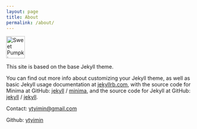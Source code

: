 ```yaml
---
layout: page
title: About
permalink: /about/
---
```

<img src="{{ site.baseurl }}/assets/image/sweet-pumpkin.jpg" alt="Sweet Pumpkin" width="50" height="60">

This site is based on the base Jekyll theme. 

You can find out more info about customizing your Jekyll theme, as well as basic Jekyll usage documentation at [jekyllrb.com](https://jekyllrb.com/), with the source code for Minima at GitHub:
[jekyll][jekyll-organization] /
[minima](https://github.com/jekyll/minima), and the source code for Jekyll at GitHub:
[jekyll][jekyll-organization] /
[jekyll](https://github.com/jekyll/jekyll).

Contact: [ytyimin@gmail.com](mailto:ytyimin@gmail.com)

Github: [ytyimin](https://github.com/ytyimin)


[jekyll-organization]: https://github.com/jekyll
